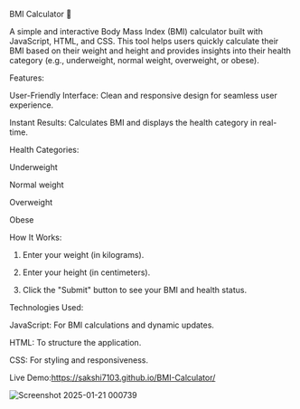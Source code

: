 BMI Calculator 🧮

A simple and interactive Body Mass Index (BMI) calculator built with JavaScript, HTML, and CSS. This tool helps users quickly calculate their BMI based on their weight and height and provides insights into their health category (e.g., underweight, normal weight, overweight, or obese).

Features:

User-Friendly Interface: Clean and responsive design for seamless user experience.

Instant Results: Calculates BMI and displays the health category in real-time.

Health Categories:

Underweight

Normal weight

Overweight

Obese


How It Works:

1. Enter your weight (in kilograms).


2. Enter your height (in centimeters).


3. Click the "Submit" button to see your BMI and health status.



Technologies Used:

JavaScript: For BMI calculations and dynamic updates.

HTML: To structure the application.

CSS: For styling and responsiveness.



Live Demo:https://sakshi7103.github.io/BMI-Calculator/


![Screenshot 2025-01-21 000739](https://github.com/user-attachments/assets/8f9b7581-7965-411f-8ef4-1f3cad7bb72b)
